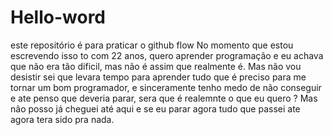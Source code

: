 # Hello-word
este repositório é para praticar o github flow
No momento que estou escrevendo isso to com 22 anos, quero aprender programação e eu achava que não era tão dificil, mas não é assim que realmente é.
Mas não vou desistir sei que levara  tempo para aprender tudo que é preciso para me tornar um bom programador, e sinceramente tenho medo de não conseguir
e ate penso que deveria parar, sera que é realemnte o que eu quero ? Mas não posso já cheguei até aqui e se eu parar agora tudo que passei ate agora tera sido pra nada.
